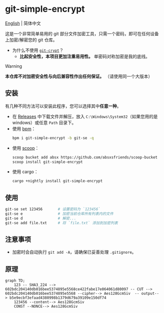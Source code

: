 # git-simple-encrypt

[English](../README.md) | 简体中文

这是一个非常简单易用的 git 部分文件加密工具，只需一个密码，即可在任何设备上加密/解密您的 git 仓库。

- 为什么不使用 [`git-crypt`](https://github.com/AGWA/git-crypt)？
  - **比起安全性，本项目更加注重易用性。** 单密码对称加密是我的底线。

> [!WARNING]  
> **本仓库不对加密安全性与向后兼容性作出任何保证。** （请使用同一个大版本）

## 安装

有几种不同方法可以安装此程序，您可以选择其中**任意一种**。

- 在 [Releases](https://github.com/lxl66566/git-simple-encrypt/releases) 中下载文件并解压，放入 `C:\Windows\System32`（如果您用的是 windows）或任意 `Path` 目录下。
- 使用 [bpm](https://github.com/lxl66566/bpm)：
  ```sh
  bpm i git-simple-encrypt -b git-se -q
  ```
- 使用 [scoop](https://scoop.sh/)：
  ```sh
  scoop bucket add absx https://github.com/absxsfriends/scoop-bucket
  scoop install git-simple-encrypt
  ```
- 使用 cargo：
  ```sh
  cargo +nightly install git-simple-encrypt
  ```

## 使用

```sh
git-se set 123456       # 设置密码为 `123456`
git-se e                # 加密当前仓库所有列表内的文件
git-se d                # 解密...
git-se add file.txt     # 将 `file.txt` 添加到加密列表
```

## 注意事项

- 加密时会自动执行 `git add -A`，请确保已妥善处理 `.gitignore`。

## 原理

```mermaid
graph TD;
    123 -- SHA3_224 --> 602bdc204140db016bee5374895e5568ce422fabe17e064061d80097 -- CUT --> 602bdc204140db016bee5374895e5568 --cipher--> Aes128GcmSiv  -- output--> b5e9ecbf3efaad4380998b1379d679a39109e150df74
    123456 --content--> Aes128GcmSiv
    CONST --NONCE--> Aes128GcmSiv
```
